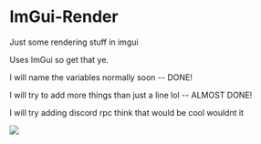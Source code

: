 # ImGui-Render
Just some rendering stuff in imgui

Uses ImGui so get that ye.

I will name the variables normally soon -- DONE!

I will try to add more things than just a line lol -- ALMOST DONE! 

I will try adding discord rpc think that would be cool wouldnt it

<img src="https://i.ibb.co/kqVw4VB/obraz-2022-12-17-232203032.png">
